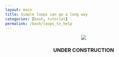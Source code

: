 ```yaml
---
layout: main
title: Simple loops can go a long way
categories: [bash, tutorial]
permalink: /bash/loops_to_help
---
```



<center><img src="{{ site.url }}/images/under_construction.jpeg"></center>
<center><h3>UNDER CONSTRUCTION</h3></center>
<br>
<br>
